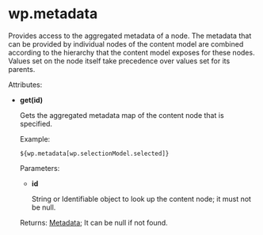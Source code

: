 # wp.metadata

Provides access to the aggregated metadata of a node. The metadata that can be provided by individual nodes of the content model are combined according to the hierarchy that the content model exposes for these nodes. Values set on the node itself take precedence over values set for its parents.

Attributes:

-   **get\(id\)**

    Gets the aggregated metadata map of the content node that is specified.

    Example:

    ```
    ${wp.metadata[wp.selectionModel.selected]}
    ```

    Parameters:

    -   **id**

        String or Identifiable object to look up the content node; it must not be null.

    Returns: [Metadata](themeopt_el_bean_meta.md); It can be null if not found.



